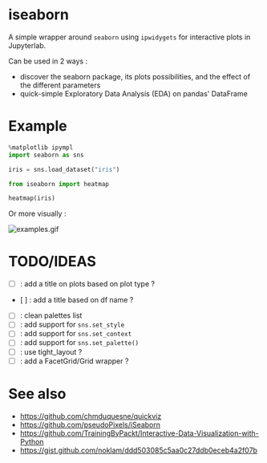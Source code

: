 # iseaborn

A simple wrapper around `seaborn` using `ipwidygets` for interactive plots in Jupyterlab.

Can be used in 2 ways :
 - discover the seaborn package, its plots possibilities, and the effect of the different parameters
 - quick-simple Exploratory Data Analysis (EDA) on pandas' DataFrame

# Example

```python
%matplotlib ipympl
import seaborn as sns

iris = sns.load_dataset("iris")

from iseaborn import heatmap

heatmap(iris)
```

Or more visually : 

![examples.gif](examples.gif)

# TODO/IDEAS
 - [ ] : add a title on plots based on plot type ?
 - [ ] : add a title based on df name ?
 - [ ] : clean palettes list
 - [ ] : add support for `sns.set_style`
 - [ ] : add support for `sns.set_context`
 - [ ] : add support for `sns.set_palette()`
 - [ ] : use tight_layout ?
 - [ ] : add a FacetGrid/Grid wrapper ?
 
# See also

 - https://github.com/chmduquesne/quickviz
 - https://github.com/pseudoPixels/iSeaborn
 - https://github.com/TrainingByPackt/Interactive-Data-Visualization-with-Python
 - https://gist.github.com/noklam/ddd503085c5aa0c27ddb0eceb4a2f07b


